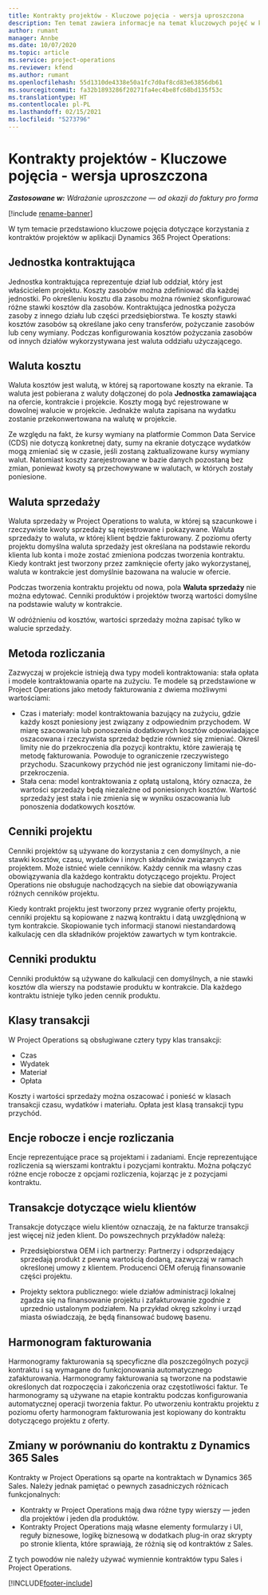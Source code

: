 ```yaml
---
title: Kontrakty projektów - Kluczowe pojęcia - wersja uproszczona
description: Ten temat zawiera informacje na temat kluczowych pojęć w kontraktach projektu.
author: rumant
manager: Annbe
ms.date: 10/07/2020
ms.topic: article
ms.service: project-operations
ms.reviewer: kfend
ms.author: rumant
ms.openlocfilehash: 55d1310de4338e50a1fc7d0af8cd83e63856db61
ms.sourcegitcommit: fa32b1893286f20271fa4ec4be8fc68bd135f53c
ms.translationtype: HT
ms.contentlocale: pl-PL
ms.lasthandoff: 02/15/2021
ms.locfileid: "5273796"
---
```

# <a name="project-contracts---key-concepts---lite"></a>Kontrakty projektów - Kluczowe pojęcia - wersja uproszczona

_**Zastosowane w:** Wdrażanie uproszczone — od okazji do faktury pro forma_

[!include [rename-banner](~/includes/cc-data-platform-banner.md)]

W tym temacie przedstawiono kluczowe pojęcia dotyczące korzystania z kontraktów projektów w aplikacji Dynamics 365 Project Operations:

## <a name="contracting-unit"></a>Jednostka kontraktująca

Jednostka kontraktująca reprezentuje dział lub oddział, który jest właścicielem projektu. Koszty zasobów można zdefiniować dla każdej jednostki. Po określeniu kosztu dla zasobu można również skonfigurować różne stawki kosztów dla zasobów. Kontraktująca jednostka pożycza zasoby z innego działu lub części przedsiębiorstwa. Te koszty stawki kosztów zasobów są określane jako ceny transferów, pożyczanie zasobów lub ceny wymiany. Podczas konfigurowania kosztów pożyczania zasobów od innych działów wykorzystywana jest waluta oddziału użyczającego.

## <a name="cost-currency"></a>Waluta kosztu

Waluta kosztów jest walutą, w której są raportowane koszty na ekranie. Ta waluta jest pobierana z waluty dołączonej do pola **Jednostka zamawiająca** na ofercie, kontrakcie i projekcie. Koszty mogą być rejestrowane w dowolnej walucie w projekcie. Jednakże waluta zapisana na wydatku zostanie przekonwertowana na walutę w projekcie.

Ze względu na fakt, że kursy wymiany na platformie Common Data Service (CDS) nie dotyczą konkretnej daty, sumy na ekranie dotyczące wydatków mogą zmieniać się w czasie, jeśli zostaną zaktualizowane kursy wymiany walut. Natomiast koszty zarejestrowane w bazie danych pozostaną bez zmian, ponieważ kwoty są przechowywane w walutach, w których zostały poniesione.

## <a name="sales-currency"></a>Waluta sprzedaży

Waluta sprzedaży w Project Operations to waluta, w której są szacunkowe i rzeczywiste kwoty sprzedaży są rejestrowane i pokazywane. Waluta sprzedaży to waluta, w której klient będzie fakturowany. Z poziomu oferty projektu domyślna waluta sprzedaży jest określana na podstawie rekordu klienta lub konta i może zostać zmieniona podczas tworzenia kontraktu. Kiedy kontrakt jest tworzony przez zamknięcie oferty jako wykorzystanej, waluta w kontrakcie jest domyślnie bazowana na walucie w ofercie.

Podczas tworzenia kontraktu projektu od nowa, pola **Waluta sprzedaży** nie można edytować. Cenniki produktów i projektów tworzą wartości domyślne na podstawie waluty w kontrakcie.

W odróżnieniu od kosztów, wartości sprzedaży można zapisać tylko w walucie sprzedaży.

## <a name="billing-method"></a>Metoda rozliczania

Zazwyczaj w projekcie istnieją dwa typy modeli kontraktowania: stała opłata i modele kontraktowania oparte na zużyciu. Te modele są przedstawione w Project Operations jako metody fakturowania z dwiema możliwymi wartościami:

- Czas i materiały: model kontraktowania bazujący na zużyciu, gdzie każdy koszt poniesiony jest związany z odpowiednim przychodem. W miarę szacowania lub ponoszenia dodatkowych kosztów odpowiadające oszacowana i rzeczywista sprzedaż będzie również się zmieniać. Określ limity nie do przekroczenia dla pozycji kontraktu, które zawierają tę metodę fakturowania. Powoduje to ograniczenie rzeczywistego przychodu. Szacunkowy przychód nie jest ograniczony limitami nie-do-przekroczenia.
- Stała cena: model kontraktowania z opłatą ustaloną, który oznacza, że wartości sprzedaży będą niezależne od poniesionych kosztów. Wartość sprzedaży jest stała i nie zmienia się w wyniku oszacowania lub ponoszenia dodatkowych kosztów.

## <a name="project-price-lists"></a>Cenniki projektu

Cenniki projektów są używane do korzystania z cen domyślnych, a nie stawki kosztów, czasu, wydatków i innych składników związanych z projektem. Może istnieć wiele cenników. Każdy cennik ma własny czas obowiązywania dla każdego kontraktu dotyczącego projektu. Project Operations nie obsługuje nachodzących na siebie dat obowiązywania różnych cenników projektu.

Kiedy kontrakt projektu jest tworzony przez wygranie oferty projektu, cenniki projektu są kopiowane z nazwą kontraktu i datą uwzględnioną w tym kontrakcie. Skopiowanie tych informacji stanowi niestandardową kalkulację cen dla składników projektów zawartych w tym kontrakcie.

## <a name="product-price-lists"></a>Cenniki produktu

Cenniki produktów są używane do kalkulacji cen domyślnych, a nie stawki kosztów dla wierszy na podstawie produktu w kontrakcie. Dla każdego kontraktu istnieje tylko jeden cennik produktu.

## <a name="transaction-classes"></a>Klasy transakcji

W Project Operations są obsługiwane cztery typy klas transakcji:

- Czas
- Wydatek
- Materiał
- Opłata

Koszty i wartości sprzedaży można oszacować i ponieść w klasach transakcji czasu, wydatków i materiału. Opłata jest klasą transakcji typu przychód.

## <a name="work-entities-and-billing-entities"></a>Encje robocze i encje rozliczania

Encje reprezentujące prace są projektami i zadaniami. Encje reprezentujące rozliczenia są wierszami kontraktu i pozycjami kontraktu. Można połączyć różne encje robocze z opcjami rozliczenia, kojarząc je z pozycjami kontraktu.

## <a name="multi-customer-deals"></a>Transakcje dotyczące wielu klientów

Transakcje dotyczące wielu klientów oznaczają, że na fakturze transakcji jest więcej niż jeden klient. Do powszechnych przykładów należą:

- Przedsiębiorstwa OEM i ich partnerzy: Partnerzy i odsprzedający sprzedają produkt z pewną wartością dodaną, zazwyczaj w ramach określonej umowy z klientem. Producenci OEM oferują finansowanie części projektu. 

- Projekty sektora publicznego: wiele działów administracji lokalnej zgadza się na finansowanie projektu i zafakturowanie zgodnie z uprzednio ustalonym podziałem. Na przykład okręg szkolny i urząd miasta oświadczają, że będą finansować budowę basenu.

## <a name="invoice-schedules"></a>Harmonogram fakturowania

Harmonogramy fakturowania są specyficzne dla poszczególnych pozycji kontraktu i są wymagane do funkcjonowania automatycznego zafakturowania. Harmonogramy fakturowania są tworzone na podstawie określonych dat rozpoczęcia i zakończenia oraz częstotliwości faktur. Te harmonogramy są używane na etapie kontraktu podczas konfigurowania automatycznej operacji tworzenia faktur. Po utworzeniu kontraktu projektu z poziomu oferty harmonogram fakturowania jest kopiowany do kontraktu dotyczącego projektu z oferty.

## <a name="changes-from-the-dynamics-365-sales-contract"></a>Zmiany w porównaniu do kontraktu z Dynamics 365 Sales

Kontrakty w Project Operations są oparte na kontraktach w Dynamics 365 Sales. Należy jednak pamiętać o pewnych zasadniczych różnicach funkcjonalnych:

- Kontrakty w Project Operations mają dwa różne typy wierszy — jeden dla projektów i jeden dla produktów.
- Kontrakty Project Operations mają własne elementy formularzy i UI, reguły biznesowe, logikę biznesową w dodatkach plug-in oraz skrypty po stronie klienta, które sprawiają, że różnią się od kontraktów z Sales.

Z tych powodów nie należy używać wymiennie kontraktów typu Sales i Project Operations.


[!INCLUDE[footer-include](../../includes/footer-banner.md)]